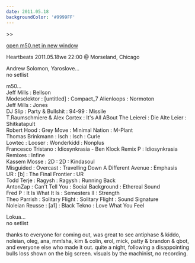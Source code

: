 ```yaml
---
date: 2011.05.18
backgroundColor: '#9999FF'
---
```


\>>

[open m50.net in new window  
](http://m50.net/)  

Heartbeats 2011.05.18we 22:00 @ Morseland, Chicago  

Andrew Solomon, Yaroslove...  
no setlist  

m50...  
Jeff Mills : Bellson  
Modeselektor : \[untitled\] : Compact\_7 Alienloops : Normoton  
Jeff Mills : Jones  
DJ Slip : Party & Bullshit : 94-99 : Missile  
T.Raumschmiere & Alex Cortex : It's All ABout The Leierei : Die Alte Leier : Shitkatapult  
Robert Hood : Grey Move : Minimal Nation : M-Plant  
Thomas Brinkmann : Isch : Isch : Curle  
Lowtec : Looser : Wonderkidd : Nonplus  
Francesco Tristano : Idiosynkrasia - Ben Klock Remix P : Idiosynkrasia Remixes : Infine  
Kassem Mosse : 2D : 2D : Kindasoul  
Misguided : Overcast : Travelling Down A Different Avenue : Emphasis  
UR : \[b\] : The Final Frontier : UR  
Todd Terje : Ragysh : Ragysh : Running Back  
AntonZap : Can't Tell You : Social Background : Ethereal Sound  
Fred P : It Is What It Is : Semesters II : Strength  
Theo Parrish : Solitary Flight : Solitary Flight : Sound Signature  
Noleian Reusse : \[a1\] : Black Tekno : Love What You Feel  

Lokua...  
no setlist  

thanks to everyone for coming out, was great to see antiphase & kiddo, noleian, oleg, ana, mm!sha, kim & colin, erol, mick, patty & brandon & qbot, and everyone else who made it out. quite a night, following a disappointing bulls loss shown on the big screen. visuals by the machinist, no recording.